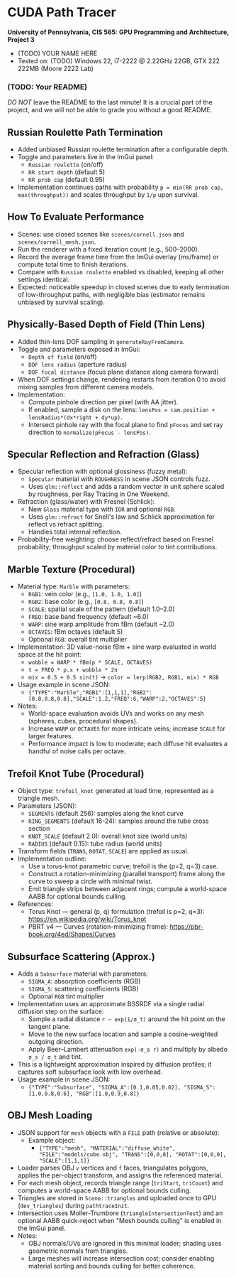 ﻿CUDA Path Tracer
================

**University of Pennsylvania, CIS 565: GPU Programming and Architecture, Project 3**

* (TODO) YOUR NAME HERE
* Tested on: (TODO) Windows 22, i7-2222 @ 2.22GHz 22GB, GTX 222 222MB (Moore 2222 Lab)

### (TODO: Your README)

*DO NOT* leave the README to the last minute! It is a crucial part of the
project, and we will not be able to grade you without a good README.

Russian Roulette Path Termination
---------------------------------

- Added unbiased Russian roulette termination after a configurable depth.
- Toggle and parameters live in the ImGui panel:
  - `Russian roulette` (on/off)
  - `RR start depth` (default 5)
  - `RR prob cap` (default 0.95)
- Implementation continues paths with probability `p = min(RR prob cap, max(throughput))` and scales throughput by `1/p` upon survival.

How To Evaluate Performance
---------------------------

- Scenes: use closed scenes like `scenes/cornell.json` and `scenes/cornell_mesh.json`.
- Run the renderer with a fixed iteration count (e.g., 500–2000).
- Record the average frame time from the ImGui overlay (ms/frame) or compute total time to finish iterations.
- Compare with `Russian roulette` enabled vs disabled, keeping all other settings identical.
- Expected: noticeable speedup in closed scenes due to early termination of low-throughput paths, with negligible bias (estimator remains unbiased by survival scaling).

Physically-Based Depth of Field (Thin Lens)
-------------------------------------------

- Added thin-lens DOF sampling in `generateRayFromCamera`.
- Toggle and parameters exposed in ImGui:
  - `Depth of field` (on/off)
  - `DOF lens radius` (aperture radius)
  - `DOF focal distance` (focus plane distance along camera forward)
- When DOF settings change, rendering restarts from iteration 0 to avoid mixing samples from different camera models.
- Implementation:
  - Compute pinhole direction per pixel (with AA jitter).
  - If enabled, sample a disk on the lens: `lensPos = cam.position + lensRadius*(dx*right + dy*up)`.
  - Intersect pinhole ray with the focal plane to find `pFocus` and set ray direction to `normalize(pFocus - lensPos)`.

Specular Reflection and Refraction (Glass)
------------------------------------------

- Specular reflection with optional glossiness (fuzzy metal):
  - `Specular` material with `ROUGHNESS` in scene JSON controls fuzz.
  - Uses `glm::reflect` and adds a random vector in unit sphere scaled by roughness, per Ray Tracing in One Weekend.
- Refraction (glass/water) with Fresnel (Schlick):
  - New `Glass` material type with `IOR` and optional `RGB`.
  - Uses `glm::refract` for Snell's law and Schlick approximation for reflect vs refract splitting.
  - Handles total internal reflection.
- Probability-free weighting: choose reflect/refract based on Fresnel probability; throughput scaled by material color to tint contributions.

Marble Texture (Procedural)
---------------------------

- Material type: `Marble` with parameters:
  - `RGB1`: vein color (e.g., `[1.0, 1.0, 1.0]`)
  - `RGB2`: base color (e.g., `[0.8, 0.8, 0.8]`)
  - `SCALE`: spatial scale of the pattern (default 1.0–2.0)
  - `FREQ`: base band frequency (default ~6.0)
  - `WARP`: sine warp amplitude from fBm (default ~2.0)
  - `OCTAVES`: fBm octaves (default 5)
  - Optional `RGB`: overall tint multiplier
- Implementation: 3D value-noise fBm + sine warp evaluated in world space at the hit point:
  - `wobble = WARP * fBm(p * SCALE, OCTAVES)`
  - `t = FREQ * p.x + wobble * 2π`
  - `mix = 0.5 + 0.5 sin(t)` → `color = lerp(RGB2, RGB1, mix) * RGB`
- Usage example in scene JSON:
  - `{"TYPE":"Marble","RGB1":[1,1,1],"RGB2":[0.8,0.8,0.8],"SCALE":1.2,"FREQ":6,"WARP":2,"OCTAVES":5}`
- Notes:
  - World-space evaluation avoids UVs and works on any mesh (spheres, cubes, procedural shapes).
  - Increase `WARP` or `OCTAVES` for more intricate veins; increase `SCALE` for larger features.
  - Performance impact is low to moderate; each diffuse hit evaluates a handful of noise calls per octave.

Trefoil Knot Tube (Procedural)
------------------------------

- Object type: `trefoil_knot` generated at load time, represented as a triangle mesh.
- Parameters (JSON):
  - `SEGMENTS` (default 256): samples along the knot curve
  - `RING_SEGMENTS` (default 16-24): samples around the tube cross section
  - `KNOT_SCALE` (default 2.0): overall knot size (world units)
  - `RADIUS` (default 0.15): tube radius (world units)
- Transform fields (`TRANS`, `ROTAT`, `SCALE`) are applied as usual.
- Implementation outline:
  - Use a torus-knot parametric curve; trefoil is the (p=2, q=3) case.
  - Construct a rotation-minimizing (parallel transport) frame along the curve to sweep a circle with minimal twist.
  - Emit triangle strips between adjacent rings; compute a world-space AABB for optional bounds culling.
- References:
  - Torus Knot — general (p, q) formulation (trefoil is p=2, q=3): https://en.wikipedia.org/wiki/Torus_knot
  - PBRT v4 — Curves (rotation-minimizing frame): https://pbr-book.org/4ed/Shapes/Curves

Subsurface Scattering (Approx.)
-------------------------------

- Adds a `Subsurface` material with parameters:
  - `SIGMA_A`: absorption coefficients (RGB)
  - `SIGMA_S`: scattering coefficients (RGB)
  - Optional `RGB` tint multiplier
- Implementation uses an approximate BSSRDF via a single radial diffusion step on the surface:
  - Sample a radial distance `r ~ exp(1/σ_t)` around the hit point on the tangent plane.
  - Move to the new surface location and sample a cosine-weighted outgoing direction.
  - Apply Beer–Lambert attenuation `exp(-σ_a r)` and multiply by albedo `σ_s / σ_t` and tint.
- This is a lightweight approximation inspired by diffusion profiles; it captures soft subsurface look with low overhead.
- Usage example in scene JSON:
  - `{"TYPE":"Subsurface", "SIGMA_A":[0.1,0.05,0.02], "SIGMA_S":[1.0,0.8,0.6], "RGB":[1.0,0.9,0.8]}`


OBJ Mesh Loading
----------------

- JSON support for `mesh` objects with a `FILE` path (relative or absolute):
  - Example object:
    - `{"TYPE":"mesh", "MATERIAL":"diffuse_white", "FILE":"models/cube.obj", "TRANS":[0,0,0], "ROTAT":[0,0,0], "SCALE":[1,1,1]}`
- Loader parses OBJ `v` vertices and `f` faces, triangulates polygons, applies the per-object transform, and assigns the referenced material.
- For each mesh object, records triangle range (`triStart`, `triCount`) and computes a world-space AABB for optional bounds culling.
- Triangles are stored in `Scene::triangles` and uploaded once to GPU (`dev_triangles`) during `pathtraceInit`.
- Intersection uses Moller-Trumbore (`triangleIntersectionTest`) and an optional AABB quick-reject when "Mesh bounds culling" is enabled in the ImGui panel.
- Notes:
  - OBJ normals/UVs are ignored in this minimal loader; shading uses geometric normals from triangles.
  - Large meshes will increase intersection cost; consider enabling material sorting and bounds culling for better coherence.
